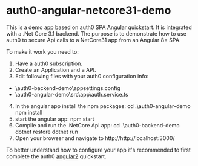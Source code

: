 # auth0-angular-netcore31-demo
 This is a demo app based on auth0 SPA Angular quickstart.
 It is integrated with a .Net Core 3.1 backend.
 The purpose is to demonstrate how to use auth0 to secure Api calls to a NetCore31 app from an Angular 8+ SPA.
 
 To make it work you need to:
 1) Have a auth0 subscription.
 2) Create an Application and a API.
 3) Edit following files with your auth0 configuration info:
  - \auth0-backend-demo\appsettings.config
  - \auth0-angular-demo\src\app\auth.service.ts
 4) In the angular app install the npm packages:
  cd .\auth0-angular-demo\
  npm install
 5) start the angular app:
  npm start
 6) Compile and run the .NetCore Api app:
  cd .\auth0-backend-demo\
  dotnet restore
  dotnet run
 7) Open your browser and navigate to http://http://localhost:3000/

To better understand how to configure your app it's recommended to first complete the auth0 [angular2](https://auth0.com/docs/quickstart/spa/angular2) quickstart. 
